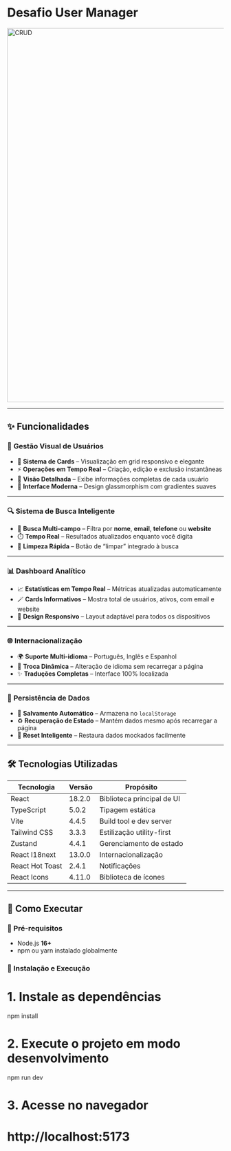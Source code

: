 # Desafio User Manager
<img width="1006" height="869" alt="CRUD" src="https://github.com/user-attachments/assets/effbcebb-1fb1-4987-9507-c20cda1817df" />

---

## ✨ Funcionalidades

### 🎯 **Gestão Visual de Usuários**
- 🧱 **Sistema de Cards** – Visualização em grid responsivo e elegante  
- ⚡ **Operações em Tempo Real** – Criação, edição e exclusão instantâneas  
- 🔎 **Visão Detalhada** – Exibe informações completas de cada usuário  
- 💎 **Interface Moderna** – Design glassmorphism com gradientes suaves

---

### 🔍 **Sistema de Busca Inteligente**
- 📝 **Busca Multi-campo** – Filtra por **nome**, **email**, **telefone** ou **website**  
- ⏱️ **Tempo Real** – Resultados atualizados enquanto você digita  
- 🧼 **Limpeza Rápida** – Botão de “limpar” integrado à busca

---

### 📊 **Dashboard Analítico**
- 📈 **Estatísticas em Tempo Real** – Métricas atualizadas automaticamente  
- 🪄 **Cards Informativos** – Mostra total de usuários, ativos, com email e website  
- 📱 **Design Responsivo** – Layout adaptável para todos os dispositivos

---

### 🌐 **Internacionalização**
- 🌍 **Suporte Multi-idioma** – Português, Inglês e Espanhol  
- 🔄 **Troca Dinâmica** – Alteração de idioma sem recarregar a página  
- ✨ **Traduções Completas** – Interface 100% localizada

---

### 💾 **Persistência de Dados**
- 💽 **Salvamento Automático** – Armazena no `localStorage`  
- ♻️ **Recuperação de Estado** – Mantém dados mesmo após recarregar a página  
- 🧠 **Reset Inteligente** – Restaura dados mockados facilmente

---

## 🛠️ Tecnologias Utilizadas

| Tecnologia       | Versão  | Propósito                        |
|------------------|---------|-----------------------------------|
| React           | 18.2.0  | Biblioteca principal de UI        |
| TypeScript      | 5.0.2   | Tipagem estática                 |
| Vite            | 4.4.5   | Build tool e dev server          |
| Tailwind CSS    | 3.3.3   | Estilização utility-first       |
| Zustand         | 4.4.1   | Gerenciamento de estado         |
| React I18next   | 13.0.0  | Internacionalização             |
| React Hot Toast | 2.4.1   | Notificações                    |
| React Icons     | 4.11.0  | Biblioteca de ícones            |

---

## 🚀 Como Executar

### 📌 Pré-requisitos
- Node.js **16+**
- npm ou yarn instalado globalmente

### 🧭 Instalação e Execução

# 1. Instale as dependências
npm install

# 2. Execute o projeto em modo desenvolvimento
npm run dev

# 3. Acesse no navegador
# http://localhost:5173

